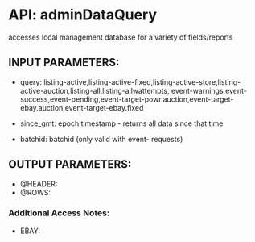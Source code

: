 # API: adminDataQuery


accesses local management database for a variety of fields/reports

## INPUT PARAMETERS: ##
  * query: 
	listing-active,listing-active-fixed,listing-active-store,listing-active-auction,listing-all,listing-allwattempts,
	event-warnings,event-success,event-pending,event-target-powr.auction,event-target-ebay.auction,event-target-ebay.fixed

  * since_gmt: epoch timestamp - returns all data since that time
  * batchid: batchid (only valid with event- requests)

## OUTPUT PARAMETERS: ##
  * @HEADER: 
  * @ROWS: 


### Additional Access Notes: ###
 * EBAY: 


